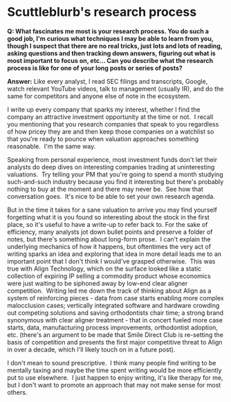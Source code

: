  # Scuttleblurb's research process



**Q: What fascinates me most is your research process. You do such a good job, I'm curious what techniques I may be able to learn from you, though I suspect that there are no real tricks, just lots and lots of reading, asking questions and then tracking down answers, figuring out what is most important to focus on, etc... Can you describe what the research process is like for one of your long posts or series of posts?**

**Answer:** 
Like every analyst, I read SEC filings and transcripts, Google, watch relevant YouTube videos, talk to management (usually IR), and do the same for competitors and anyone else of note in the ecosystem. 

I write up every company that sparks my interest, whether I find the company an attractive investment opportunity at the time or not.  I recall you mentioning that you research companies that speak to you regardless of how pricey they are and then keep those companies on a watchlist so that you're ready to pounce when valuation approaches something reasonable.  I'm the same way.  

Speaking from personal experience, most investment funds don't let their analysts do deep dives on interesting companies trading at uninteresting valuations.  Try telling your PM that you're going to spend a month studying such-and-such industry because you find it interesting but there's probably nothing to buy at the moment and there may never be.  See how that conversation goes.  It's nice to be able to set your own research agenda.

But in the time it takes for a sane valuation to arrive you may find yourself forgetting what it is you found so interesting about the stock in the first place, so it's useful to have a write-up to refer back to. For the sake of efficiency, many analysts jot down bullet points and preserve a folder of notes, but there's something about long-form prose.  I can't explain the underlying mechanics of how it happens, but oftentimes the very act of writing sparks an idea and exploring that idea in more detail leads me to an important point that I don't think I would've grasped otherwise.  This was true with Align Technology, which on the surface looked like a static collection of expiring IP selling a commodity product whose economics were just waiting to be siphoned away by low-end clear aligner competition.  Writing led me down the track of thinking about Align as a system of reinforcing pieces - data from case starts enabling more complex malocclusion cases; vertically integrated software and hardware crowding out competing solutions and saving orthodontists chair time; a strong brand synonymous with clear aligner treatment - that in concert fueled more case starts, data, manufacturing process improvements, orthodontist adoption, etc. (there's an argument to be made that Smile Direct Club is re-setting the basis of competition and presents the first major competitive threat to Align in over a decade, which I'll likely touch on in a future post).

I don't mean to sound prescriptive.  I think many people find writing to be mentally taxing and maybe the time spent writing would be more efficiently put to use elsewhere.  I just happen to enjoy writing, it's like therapy for me, but I don't want to promote an approach that may not make sense for most others.